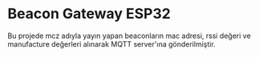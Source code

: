# Beacon Gateway ESP32

Bu projede mcz adıyla yayın yapan beaconların mac adresi, rssi değeri ve manufacture değerleri alınarak MQTT server'ına gönderilmiştir.
